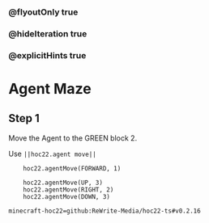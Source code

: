 ### @flyoutOnly true
### @hideIteration true
### @explicitHints true


# Agent Maze

## Step 1
Move the Agent to the GREEN block 2.

Use ``||hoc22.agent move||``

```ghost
    hoc22.agentMove(FORWARD, 1)
```
```template
    hoc22.agentMove(UP, 3)
    hoc22.agentMove(RIGHT, 2)
    hoc22.agentMove(DOWN, 3)
```

```package
minecraft-hoc22=github:ReWrite-Media/hoc22-ts#v0.2.16
```